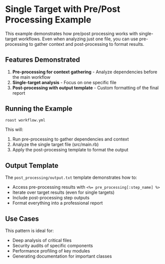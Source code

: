 # Single Target with Pre/Post Processing Example

This example demonstrates how pre/post processing works with single-target workflows. Even when analyzing just one file, you can use pre-processing to gather context and post-processing to format results.

## Features Demonstrated

1. **Pre-processing for context gathering** - Analyze dependencies before the main workflow
2. **Single-target analysis** - Focus on one specific file
3. **Post-processing with output template** - Custom formatting of the final report

## Running the Example

```bash
roast workflow.yml
```

This will:
1. Run pre-processing to gather dependencies and context
2. Analyze the single target file (src/main.rb)
3. Apply the post-processing template to format the output

## Output Template

The `post_processing/output.txt` template demonstrates how to:
- Access pre-processing results with `<%= pre_processing[:step_name] %>`
- Iterate over target results (even for single targets)
- Include post-processing step outputs
- Format everything into a professional report

## Use Cases

This pattern is ideal for:
- Deep analysis of critical files
- Security audits of specific components
- Performance profiling of key modules
- Generating documentation for important classes